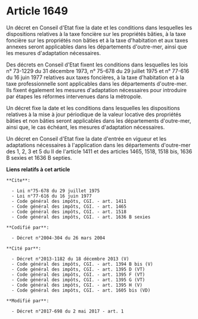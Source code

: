 # Article 1649

Un décret en Conseil d'Etat fixe la date et les conditions dans lesquelles les dispositions relatives à la taxe foncière sur
les propriétés bâties, à la taxe foncière sur les propriétés non bâties et à la taxe d'habitation et aux taxes annexes seront
applicables dans les départements d'outre-mer, ainsi que les mesures d'adaptation nécessaires.

Des décrets en Conseil d'Etat fixent les conditions dans lesquelles les lois n° 73-1229 du 31 décembre 1973, n° 75-678 du 29
juillet 1975 et n° 77-616 du 16 juin 1977 relatives aux taxes foncières, à la taxe d'habitation et à la taxe professionnelle
sont applicables dans les départements d'outre-mer. Ils fixent également les mesures d'adaptation nécessaires pour introduire
par étapes les réformes intervenues dans la métropole.

Un décret fixe la date et les conditions dans lesquelles les dispositions relatives à la mise à jour périodique de la valeur
locative des propriétés bâties et non bâties seront applicables dans les départements d'outre-mer, ainsi que, le cas échéant,
les mesures d'adaptation nécessaires.

Un décret en Conseil d'Etat fixe la date d'entrée en vigueur et les adaptations nécessaires à l'application dans les
départements d'outre-mer des 1, 2, 3 et 5 du II de l'article 1411 et des articles 1465, 1518, 1518 bis, 1636 B sexies et 1636
B septies.

**Liens relatifs à cet article**

	**Cite**:

	  - Loi n°75-678 du 29 juillet 1975
	  - Loi n°77-616 du 16 juin 1977
	  - Code général des impôts, CGI. - art. 1411
	  - Code général des impôts, CGI. - art. 1465
	  - Code général des impôts, CGI. - art. 1518
	  - Code général des impôts, CGI. - art. 1636 B sexies

	**Codifié par**:

	  - Décret n°2004-304 du 26 mars 2004

	**Cité par**:

	  - Décret n°2013-1182 du 18 décembre 2013 (V)
	  - Code général des impôts, CGI. - art. 1394 B bis (V)
	  - Code général des impôts, CGI. - art. 1395 D (VT)
	  - Code général des impôts, CGI. - art. 1395 F (VT)
	  - Code général des impôts, CGI. - art. 1395 G (VT)
	  - Code général des impôts, CGI. - art. 1395 H (V)
	  - Code général des impôts, CGI. - art. 1605 bis (VD)

	**Modifié par**:

	  - Décret n°2017-698 du 2 mai 2017 - art. 1
